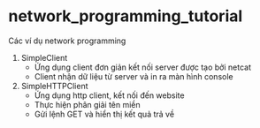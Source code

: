 # network_programming_tutorial
Các ví dụ network programming

1. SimpleClient
	+ Ứng dụng client đơn giản kết nối server được tạo bởi netcat
	+ Client nhận dữ liệu từ server và in ra màn hình console
2. SimpleHTTPClient
	+ Ứng dụng http client, kết nối đến website
	+ Thực hiện phân giải tên miền
	+ Gửi lệnh GET và hiển thị kết quả trả về
	